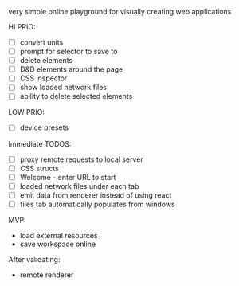 very simple online playground for visually creating web applications

HI PRIO:

- [ ] convert units
- [ ] prompt for selector to save to
- [ ] delete elements
- [ ] D&D elements around the page
- [ ] CSS inspector
- [ ] show loaded network files
- [ ] ability to delete selected elements

LOW PRIO:

- [ ] device presets

Immediate TODOS:

- [ ] proxy remote requests to local server
- [ ] CSS structs
- [ ] Welcome - enter URL to start
- [ ] loaded network files under each tab
- [ ] emit data from renderer instead of using react
- [ ] files tab automatically populates from windows

MVP:

- load external resources
- save workspace online

After validating:

- remote renderer
